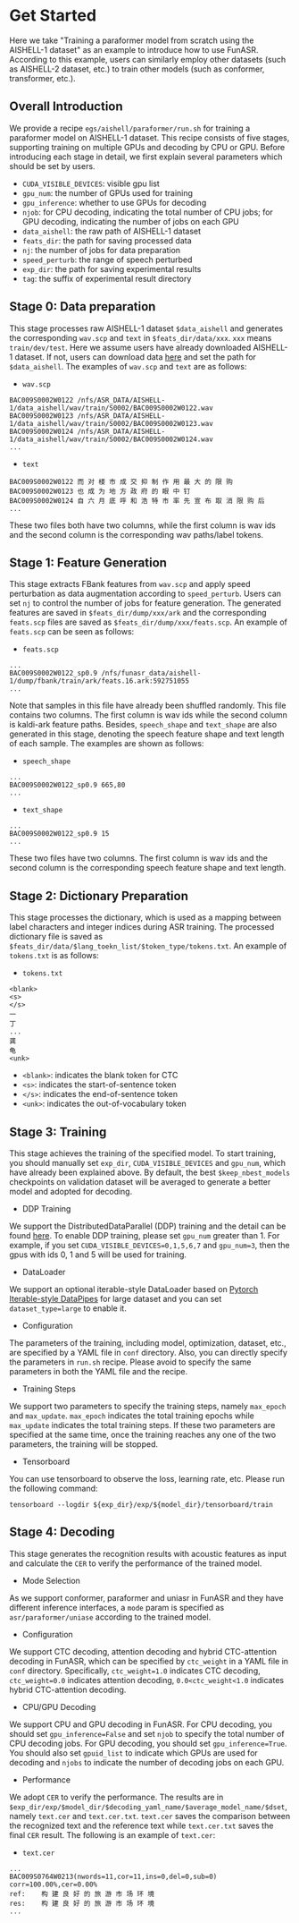 # Get Started
Here we take "Training a paraformer model from scratch using the AISHELL-1 dataset" as an example to introduce how to use FunASR. According to this example, users can similarly employ other datasets (such as AISHELL-2 dataset, etc.) to train other models (such as conformer, transformer, etc.).

## Overall Introduction
We provide a recipe `egs/aishell/paraformer/run.sh` for training a paraformer model on AISHELL-1 dataset. This recipe consists of five stages, supporting training on multiple GPUs and decoding by CPU or GPU. Before introducing each stage in detail, we first explain several parameters which should be set by users.
- `CUDA_VISIBLE_DEVICES`: visible gpu list
- `gpu_num`: the number of GPUs used for training
- `gpu_inference`: whether to use GPUs for decoding
- `njob`: for CPU decoding, indicating the total number of CPU jobs; for GPU decoding, indicating the number of jobs on each GPU
- `data_aishell`: the raw path of AISHELL-1 dataset
- `feats_dir`: the path for saving processed data
- `nj`: the number of jobs for data preparation
- `speed_perturb`: the range of speech perturbed
- `exp_dir`: the path for saving experimental results
- `tag`: the suffix of experimental result directory

## Stage 0: Data preparation
This stage processes raw AISHELL-1 dataset `$data_aishell` and generates the corresponding `wav.scp` and `text` in `$feats_dir/data/xxx`. `xxx` means `train/dev/test`. Here we assume users have already downloaded AISHELL-1 dataset. If not, users can download data [here](https://www.openslr.org/33/) and set the path for `$data_aishell`. The examples of `wav.scp` and `text` are as follows:
* `wav.scp`
```
BAC009S0002W0122 /nfs/ASR_DATA/AISHELL-1/data_aishell/wav/train/S0002/BAC009S0002W0122.wav
BAC009S0002W0123 /nfs/ASR_DATA/AISHELL-1/data_aishell/wav/train/S0002/BAC009S0002W0123.wav
BAC009S0002W0124 /nfs/ASR_DATA/AISHELL-1/data_aishell/wav/train/S0002/BAC009S0002W0124.wav
...
```
* `text`
```
BAC009S0002W0122 而 对 楼 市 成 交 抑 制 作 用 最 大 的 限 购
BAC009S0002W0123 也 成 为 地 方 政 府 的 眼 中 钉
BAC009S0002W0124 自 六 月 底 呼 和 浩 特 市 率 先 宣 布 取 消 限 购 后
...
```
These two files both have two columns, while the first column is wav ids and the second column is the corresponding wav paths/label tokens.

## Stage 1: Feature Generation
This stage extracts FBank features from `wav.scp` and apply speed perturbation as data augmentation according to `speed_perturb`. Users can set `nj` to control the number of jobs for feature generation. The generated features are saved in `$feats_dir/dump/xxx/ark` and the corresponding `feats.scp` files are saved as `$feats_dir/dump/xxx/feats.scp`. An example of `feats.scp` can be seen as follows:
* `feats.scp`
```
...
BAC009S0002W0122_sp0.9 /nfs/funasr_data/aishell-1/dump/fbank/train/ark/feats.16.ark:592751055
...
```
Note that samples in this file have already been shuffled randomly. This file contains two columns. The first column is wav ids while the second column is kaldi-ark feature paths. Besides, `speech_shape` and `text_shape` are also generated in this stage, denoting the speech feature shape and text length of each sample. The examples are shown as follows:
* `speech_shape`
```
...
BAC009S0002W0122_sp0.9 665,80
...
```
* `text_shape`
```
...
BAC009S0002W0122_sp0.9 15
...
```
These two files have two columns. The first column is wav ids and the second column is the corresponding speech feature shape and text length.

## Stage 2: Dictionary Preparation
This stage processes the dictionary, which is used as a mapping between label characters and integer indices during ASR training. The processed dictionary file is saved as `$feats_dir/data/$lang_toekn_list/$token_type/tokens.txt`. An example of `tokens.txt` is as follows:
* `tokens.txt`
```
<blank>
<s>
</s>
一
丁
...
龚
龟
<unk>
```
* `<blank>`: indicates the blank token for CTC
* `<s>`: indicates the start-of-sentence token
* `</s>`: indicates the end-of-sentence token
* `<unk>`: indicates the out-of-vocabulary token

## Stage 3: Training
This stage achieves the training of the specified model. To start training, you should manually set `exp_dir`, `CUDA_VISIBLE_DEVICES` and `gpu_num`, which have already been explained above. By default, the best `$keep_nbest_models` checkpoints on validation dataset will be averaged to generate a better model and adopted for decoding.

* DDP Training

We support the DistributedDataParallel (DDP) training and the detail can be found [here](https://pytorch.org/tutorials/intermediate/ddp_tutorial.html). To enable DDP training, please set `gpu_num` greater than 1. For example, if you set `CUDA_VISIBLE_DEVICES=0,1,5,6,7` and `gpu_num=3`, then the gpus with ids 0, 1 and 5 will be used for training.

* DataLoader

[comment]: <> (We support two types of DataLoaders for small and large datasets, respectively. By default, the small DataLoader is used and you can set `dataset_type=large` to enable large DataLoader. For small DataLoader, )
We support an optional iterable-style DataLoader based on [Pytorch Iterable-style DataPipes](https://pytorch.org/data/beta/torchdata.datapipes.iter.html) for large dataset and you can set `dataset_type=large` to enable it. 

* Configuration

The parameters of the training, including model, optimization, dataset, etc., are specified by a YAML file in `conf` directory. Also, you can directly specify the parameters in `run.sh` recipe. Please avoid to specify the same parameters in both the YAML file and the recipe.

* Training Steps

We support two parameters to specify the training steps, namely `max_epoch` and `max_update`. `max_epoch` indicates the total training epochs while `max_update` indicates the total training steps. If these two parameters are specified at the same time, once the training reaches any one of the two parameters, the training will be stopped.

* Tensorboard

You can use tensorboard to observe the loss, learning rate, etc. Please run the following command:
```
tensorboard --logdir ${exp_dir}/exp/${model_dir}/tensorboard/train
```

## Stage 4: Decoding
This stage generates the recognition results with acoustic features as input and calculate the `CER` to verify the performance of the trained model. 

* Mode Selection

As we support conformer, paraformer and uniasr in FunASR and they have different inference interfaces, a `mode` param is specified as `asr/paraformer/uniase` according to the trained model.

* Configuration

We support CTC decoding, attention decoding and hybrid CTC-attention decoding in FunASR, which can be specified by `ctc_weight` in a YAML file in `conf` directory. Specifically, `ctc_weight=1.0` indicates CTC decoding, `ctc_weight=0.0` indicates attention decoding, `0.0<ctc_weight<1.0` indicates hybrid CTC-attention decoding.

* CPU/GPU Decoding

We support CPU and GPU decoding in FunASR. For CPU decoding, you should set `gpu_inference=False` and set `njob` to specify the total number of CPU decoding jobs. For GPU decoding, you should set `gpu_inference=True`. You should also set `gpuid_list` to indicate which GPUs are used for decoding and `njobs` to indicate the number of decoding jobs on each GPU.

* Performance

We adopt `CER` to verify the performance. The results are in `$exp_dir/exp/$model_dir/$decoding_yaml_name/$average_model_name/$dset`, namely `text.cer` and `text.cer.txt`. `text.cer` saves the comparison between the recognized text and the reference text while `text.cer.txt` saves the final `CER` result. The following is an example of `text.cer`:
* `text.cer`
```
...
BAC009S0764W0213(nwords=11,cor=11,ins=0,del=0,sub=0) corr=100.00%,cer=0.00%
ref:    构 建 良 好 的 旅 游 市 场 环 境
res:    构 建 良 好 的 旅 游 市 场 环 境
...
```

